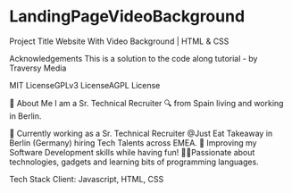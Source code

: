 # LandingPageVideoBackground
Project Title  Website With Video Background | HTML & CSS

Acknowledgements This is a solution to the code along tutorial - by Traversy Media

MIT LicenseGPLv3 LicenseAGPL License

🚀 About Me I am a Sr. Technical Recruiter 🔍 from Spain living and working in Berlin.

🥘 Currently working as a Sr. Technical Recruiter @Just Eat Takeaway in Berlin (Germany) hiring Tech Talents across EMEA. 📖 Improving my Software Development skills while having fun! 🧑‍💻Passionate about technologies, gadgets and learning bits of programming languages.

Tech Stack Client: Javascript, HTML, CSS
